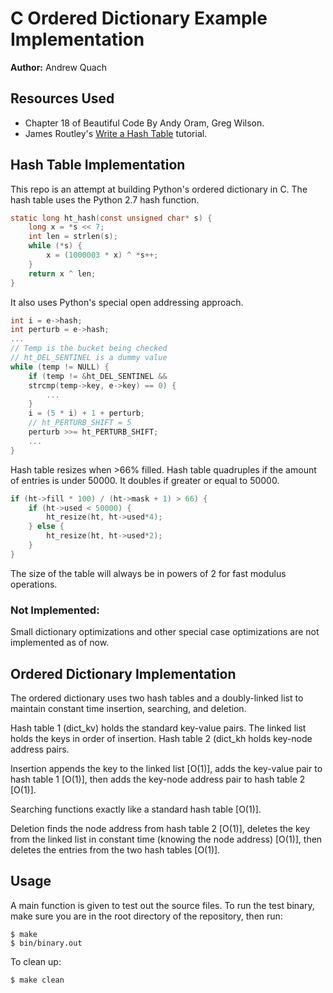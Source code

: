 # C Ordered Dictionary Example Implementation
**Author:** Andrew Quach

## Resources Used
- Chapter 18 of Beautiful Code By Andy Oram, Greg Wilson.
- James Routley's [Write a Hash Table](https://github.com/jamesroutley/write-a-hash-table) tutorial.

## Hash Table Implementation
This repo is an attempt at building Python's ordered dictionary in C. The hash table uses the Python 2.7 hash function.
```c
static long ht_hash(const unsigned char* s) {
    long x = *s << 7;
    int len = strlen(s);
    while (*s) {
        x = (1000003 * x) ^ *s++;
    }
    return x ^ len;
}
```
It also uses Python's special open addressing approach.
```c
int i = e->hash;
int perturb = e->hash;
...
// Temp is the bucket being checked
// ht_DEL_SENTINEL is a dummy value
while (temp != NULL) {
    if (temp != &ht_DEL_SENTINEL &&
    strcmp(temp->key, e->key) == 0) {
        ...
    }
    i = (5 * i) + 1 + perturb;
    // ht_PERTURB_SHIFT = 5
    perturb >>= ht_PERTURB_SHIFT;
    ...
}
```
Hash table resizes when >66% filled. Hash table quadruples if the amount of entries is under 50000. It doubles if greater or equal to 50000.
```c
if (ht->fill * 100) / (ht->mask + 1) > 66) {
    if (ht->used < 50000) {
        ht_resize(ht, ht->used*4);
    } else {
        ht_resize(ht, ht->used*2);
    }
}
```
The size of the table will always be in powers of 2 for fast modulus operations.

### Not Implemented:
Small dictionary optimizations and other special case optimizations are not implemented as of now.

## Ordered Dictionary Implementation

The ordered dictionary uses two hash tables and a doubly-linked list to maintain constant time insertion, searching, and deletion.

Hash table 1 (dict_kv) holds the standard key-value pairs. The linked list holds the keys in order of insertion. Hash table 2 (dict_kh holds key-node address pairs. 

Insertion appends the key to the linked list [O(1)], adds the key-value pair to hash table 1 [O(1)], then adds the key-node address pair to hash table 2 [O(1)].

Searching functions exactly like a standard hash table [O(1)].

Deletion finds the node address from hash table 2 [O(1)], deletes the key from the linked list in constant time (knowing the node address) [O(1)], then deletes the entries from the two hash tables [O(1)].

## Usage

A main function is given to test out the source files.  To run the test binary, make sure you are in the root directory of the repository, then run:

    $ make
    $ bin/binary.out

To clean up:

    $ make clean
